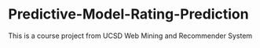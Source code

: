 # Predictive-Model-Rating-Prediction

This is a course project from UCSD Web Mining and Recommender System
